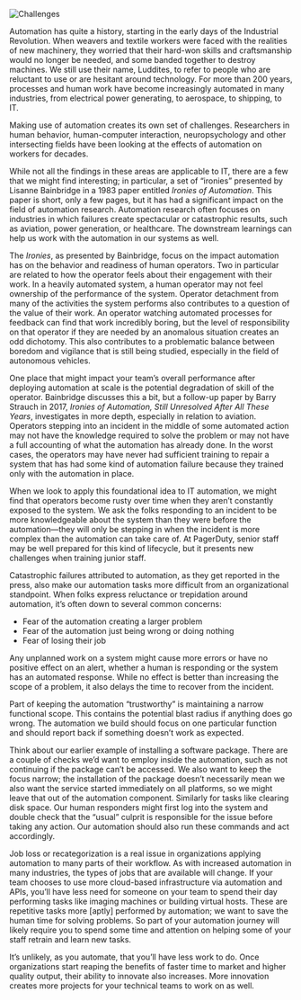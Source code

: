 
![Challenges](../assets/img/headers/AR_Challenges.png)

Automation has quite a history, starting in the early days of the Industrial Revolution. When weavers and textile workers were faced with the realities of new machinery, they worried that their hard-won skills and craftsmanship would no longer be needed, and some banded together to destroy machines. We still use their name, Luddites, to refer to people who are reluctant to use or are hesitant around technology. For more than 200 years, processes and human work have become increasingly automated in many industries, from electrical power generating, to aerospace, to shipping, to IT.

Making use of automation creates its own set of challenges. Researchers in human behavior, human-computer interaction, neuropsychology and other intersecting fields have been looking at the effects of automation on workers for decades.

While not all the findings in these areas are applicable to IT, there are a few that we might find interesting; in particular, a set of “ironies” presented by Lisanne Bainbridge in a 1983 paper entitled *Ironies of Automation*. This paper is short, only a few pages, but it has had a significant impact on the field of automation research. Automation research often focuses on industries in which failures create spectacular or catastrophic results, such as aviation, power generation, or healthcare. The downstream learnings can help us work with the automation in our systems as well.

The *Ironies*, as presented by Bainbridge, focus on the impact automation has on the behavior and readiness of human operators. Two in particular are related to how the operator feels about their engagement with their work. In a heavily automated system, a human operator may not feel ownership of the performance of the system. Operator detachment from many of the activities the system performs also contributes to a question of the value of their work. An operator watching automated processes for feedback can find that work incredibly boring, but the level of responsibility on that operator if they are needed by an anomalous situation creates an odd dichotomy. This also contributes to a problematic balance between boredom and vigilance that is still being studied, especially in the field of autonomous vehicles.

One place that might impact your team’s overall performance after deploying automation at scale is the potential degradation of skill of the operator. Bainbridge discusses this a bit, but a follow-up paper by Barry Strauch in 2017, *Ironies of Automation, Still Unresolved After All These Years*, investigates in more depth, especially in relation to aviation. Operators stepping into an incident in the middle of some automated action may not have the knowledge required to solve the problem or may not have a full accounting of what the automation has already done. In the worst cases, the operators may have never had sufficient training to repair a system that has had some kind of automation failure because they trained only with the automation in place.

When we look to apply this foundational idea to IT automation, we might find that operators become rusty over time when they aren’t constantly exposed to the system. We ask the folks responding to an incident to be more knowledgeable about the system than they were before the automation—they will only be stepping in when the incident is more complex than the automation can take care of. At PagerDuty, senior staff may be well prepared for this kind of lifecycle, but it presents new challenges when training junior staff.

Catastrophic failures attributed to automation, as they get reported in the press, also make our automation tasks more difficult from an organizational standpoint. When folks express reluctance or trepidation around automation, it’s often down to several common concerns:

* Fear of the automation creating a larger problem
* Fear of the automation just being wrong or doing nothing
* Fear of losing their job

Any unplanned work on a system might cause more errors or have no positive effect on an alert, whether a human is responding or the system has an automated response. While no effect is better than increasing the scope of a problem, it also delays the time to recover from the incident.

Part of keeping the automation “trustworthy” is maintaining a narrow functional scope. This contains the potential blast radius if anything does go wrong. The automation we build should focus on one particular function and should report back if something doesn’t work as expected.

Think about our earlier example of installing a software package. There are a couple of checks we’d want to employ inside the automation, such as not continuing if the package can’t be accessed. We also want to keep the focus narrow; the installation of the package doesn’t necessarily mean we also want the service started immediately on all platforms, so we might leave that out of the automation component. Similarly for tasks like clearing disk space. Our human responders might first log into the system and double check that the “usual” culprit is responsible for the issue before taking any action. Our automation should also run these commands and act accordingly.

Job loss or recategorization is a real issue in organizations applying automation to many parts of their workflow. As with increased automation in many industries, the types of jobs that are available will change. If your team chooses to use more cloud-based infrastructure via automation and APIs, you’ll have less need for someone on your team to spend their day performing tasks like imaging machines or building virtual hosts. These are repetitive tasks more [aptly] performed by automation; we want to save the human time for solving problems. So part of your automation journey will likely require you to spend some time and attention on helping some of your staff retrain and learn new tasks.

It’s unlikely, as you automate, that you’ll have less work to do. Once organizations start reaping the benefits of faster time to market and higher quality output, their ability to innovate also increases. More innovation creates more projects for your technical teams to work on as well.
